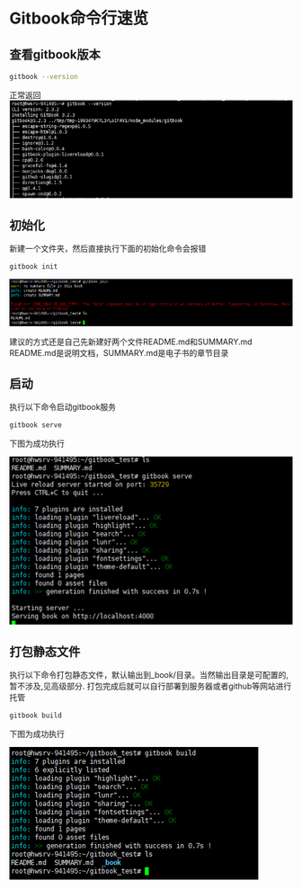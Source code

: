# Gitbook命令行速览

## 查看gitbook版本

```bash
gitbook --version
```

正常返回
![正常返回](success.png)

## 初始化

新建一个文件夹，然后直接执行下面的初始化命令会报错

```bash
gitbook init
```

![初始化错误](init_error.png)

建议的方式还是自己先新建好两个文件README.md和SUMMARY.md
README.md是说明文档，SUMMARY.md是电子书的章节目录

## 启动

执行以下命令启动gitbook服务

```bash
gitbook serve
```

下图为成功执行

![项目启动成功](run_success.png)

## 打包静态文件

执行以下命令打包静态文件，默认输出到_book/目录。当然输出目录是可配置的,暂不涉及,见高级部分.
打包完成后就可以自行部署到服务器或者github等网站进行托管

```bash
gitbook build
```

下图为成功执行

![项目打包成功](build_success.png)
